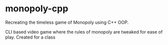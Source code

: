 # monopoly-cpp
Recreating the timeless game of Monopoly using C++ OOP.

CLI based video game where the rules of monopoly are tweaked for ease of play. Created for a class

